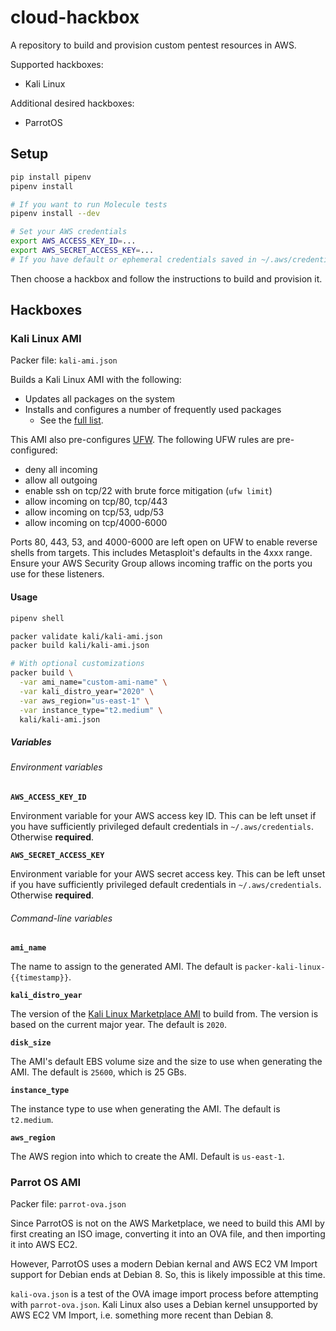 # cloud-hackbox

A repository to build and provision custom pentest resources in AWS.

Supported hackboxes:

- Kali Linux

Additional desired hackboxes:

- ParrotOS

## Setup

```bash
pip install pipenv
pipenv install

# If you want to run Molecule tests
pipenv install --dev

# Set your AWS credentials
export AWS_ACCESS_KEY_ID=...
export AWS_SECRET_ACCESS_KEY=...
# If you have default or ephemeral credentials saved in ~/.aws/credentials you can forego these env vars
```

Then choose a hackbox and follow the instructions to build and provision it.

## Hackboxes

### Kali Linux AMI

Packer file: `kali-ami.json`

Builds a Kali Linux AMI with the following:

- Updates all packages on the system
- Installs and configures a number of frequently used packages
  - See the [full list](kali/ansible/variables.yml).

This AMI also pre-configures [UFW](https://www.digitalocean.com/community/tutorials/how-to-set-up-a-firewall-with-ufw-on-ubuntu-18-04).
The following UFW rules are pre-configured:

- deny all incoming
- allow all outgoing
- enable ssh on tcp/22 with brute force mitigation (`ufw limit`)
- allow incoming on tcp/80, tcp/443
- allow incoming on tcp/53, udp/53
- allow incoming on tcp/4000-6000

Ports 80, 443, 53, and 4000-6000 are left open on UFW to enable reverse shells from targets.
This includes Metasploit's defaults in the 4xxx range.
Ensure your AWS Security Group allows incoming traffic on the ports you use for these listeners.

#### Usage

```bash
pipenv shell

packer validate kali/kali-ami.json
packer build kali/kali-ami.json

# With optional customizations
packer build \
  -var ami_name="custom-ami-name" \
  -var kali_distro_year="2020" \
  -var aws_region="us-east-1" \
  -var instance_type="t2.medium" \
  kali/kali-ami.json
```

##### Variables

###### Environment variables

**`AWS_ACCESS_KEY_ID`**

Environment variable for your AWS access key ID.
This can be left unset if you have sufficiently privileged default credentials in `~/.aws/credentials`.
Otherwise **required**.

**`AWS_SECRET_ACCESS_KEY`**

Environment variable for your AWS secret access key.
This can be left unset if you have sufficiently privileged default credentials in `~/.aws/credentials`.
Otherwise **required**.

###### Command-line variables

**`ami_name`**

The name to assign to the generated AMI.
The default is `packer-kali-linux-{{timestamp}}`.

**`kali_distro_year`**

The version of the [Kali Linux Marketplace AMI](https://aws.amazon.com/marketplace/pp/B01M26MMTT) to build from.
The version is based on the current major year.
The default is `2020`.

**`disk_size`**

The AMI's default EBS volume size and the size to use when generating the AMI.
The default is `25600`, which is 25 GBs.

**`instance_type`**

The instance type to use when generating the AMI.
The default is `t2.medium`.

**`aws_region`**

The AWS region into which to create the AMI.
Default is `us-east-1`.

### Parrot OS AMI

Packer file: `parrot-ova.json`

Since ParrotOS is not on the AWS Marketplace, we need to build this AMI by first creating an ISO image, converting it into an OVA file, and then importing it into AWS EC2.

However, ParrotOS uses a modern Debian kernal and AWS EC2 VM Import support for Debian ends at Debian 8. So, this is likely impossible at this time.

`kali-ova.json` is a test of the OVA image import process before attempting with `parrot-ova.json`. Kali Linux also uses a Debian kernel unsupported by AWS EC2 VM Import, i.e. something more recent than Debian 8.
